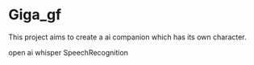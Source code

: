 # Giga_gf
This project aims to create a ai companion which has its own character.

open ai whisper SpeechRecognition
